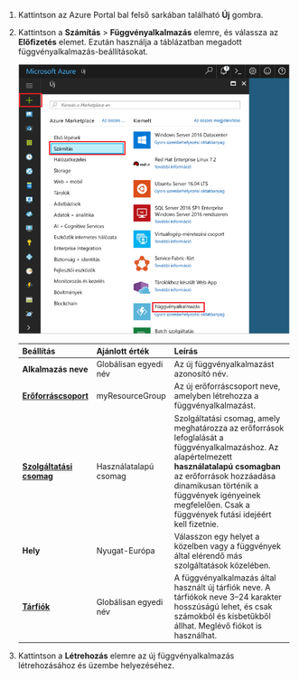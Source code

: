 1. Kattintson az Azure Portal bal felső sarkában található **Új** gombra.

1. Kattintson a **Számítás** > **Függvényalkalmazás** elemre, és válassza az **Előfizetés** elemet. Ezután használja a táblázatban megadott függvényalkalmazás-beállításokat.

    ![Függvényalkalmazás létrehozása az Azure Portalon](./media/functions-create-function-app-portal/function-app-create-flow.png)

    | Beállítás      | Ajánlott érték  | Leírás                                        |
    | ------------ |  ------- | -------------------------------------------------- |
    | **Alkalmazás neve** | Globálisan egyedi név | Az új függvényalkalmazást azonosító név. | 
    | **[Erőforráscsoport](../articles/azure-resource-manager/resource-group-overview.md)** |  myResourceGroup | Az új erőforráscsoport neve, amelyben létrehozza a függvényalkalmazást. | 
    | **[Szolgáltatási csomag](../articles/azure-functions/functions-scale.md)** |   Használatalapú csomag | Szolgáltatási csomag, amely meghatározza az erőforrások lefoglalását a függvényalkalmazáshoz. Az alapértelmezett **használatalapú csomagban** az erőforrások hozzáadása dinamikusan történik a függvények igényeinek megfelelően. Csak a függvények futási idejéért kell fizetnie.   |
    | **Hely** | Nyugat-Európa | Válasszon egy helyet a közelben vagy a függvények által elérendő más szolgáltatások közelében. |
    | **[Tárfiók](../articles/storage/common/storage-create-storage-account.md#create-a-storage-account)** |  Globálisan egyedi név |  A függvényalkalmazás által használt új tárfiók neve. A tárfiókok neve 3–24 karakter hosszúságú lehet, és csak számokból és kisbetűkből állhat. Meglévő fiókot is használhat. |

1. Kattintson a **Létrehozás** elemre az új függvényalkalmazás létrehozásához és üzembe helyezéséhez.